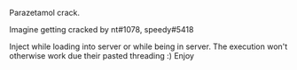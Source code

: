 Parazetamol crack.

Imagine getting cracked by nt#1078, speedy#5418

Inject while loading into server or while being in server. The execution won't otherwise work due their pasted threading :) 
Enjoy
